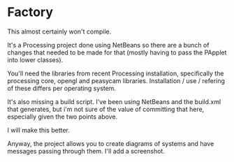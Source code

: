 # Factory

This almost certainly won't compile.

It's a Processing project done using NetBeans so there are a bunch of changes that needed to be made for that
(mostly having to pass the PApplet into lower classes).

You'll need the libraries from recent Processing installation, specifically the processing core, opengl and peasycam libraries.
Installation / use / refering of these differs per operating system.

It's also missing a build script. I've been using NetBeans and the build.xml that generates, but i'm not sure of the value
of committing that here, especially given the two points above.

I will make this better.

Anyway, the project allows you to create diagrams of systems and have messages passing through them. I'll add a screenshot.
